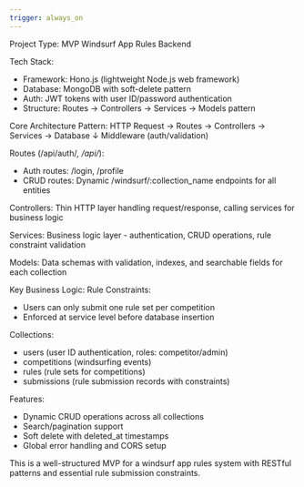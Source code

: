 ```yaml
---
trigger: always_on
---
```


Project Type: MVP Windsurf App Rules Backend

Tech Stack:
- Framework: Hono.js (lightweight Node.js web framework)
- Database: MongoDB with soft-delete pattern
- Auth: JWT tokens with user ID/password authentication
- Structure: Routes → Controllers → Services → Models pattern

Core Architecture Pattern:
HTTP Request → Routes → Controllers → Services → Database
                     ↓
                Middleware (auth/validation)

Routes (/api/auth/*, /api/*):
- Auth routes: /login, /profile
- CRUD routes: Dynamic /windsurf/:collection_name endpoints for all entities

Controllers: Thin HTTP layer handling request/response, calling services for business logic

Services: Business logic layer - authentication, CRUD operations, rule constraint validation

Models: Data schemas with validation, indexes, and searchable fields for each collection

Key Business Logic:
Rule Constraints:
- Users can only submit one rule set per competition
- Enforced at service level before database insertion

Collections:
- users (user ID authentication, roles: competitor/admin)
- competitions (windsurfing events)
- rules (rule sets for competitions)
- submissions (rule submission records with constraints)

Features:
- Dynamic CRUD operations across all collections
- Search/pagination support
- Soft delete with deleted_at timestamps
- Global error handling and CORS setup

This is a well-structured MVP for a windsurf app rules system with RESTful patterns and essential rule submission constraints.